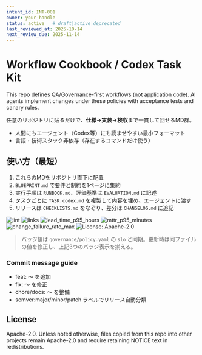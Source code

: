 ```yaml
---
intent_id: INT-001
owner: your-handle
status: active   # draft|active|deprecated
last_reviewed_at: 2025-10-14
next_review_due: 2025-11-14
---
```


# Workflow Cookbook / Codex Task Kit

This repo defines QA/Governance-first workflows (not application code).
AI agents implement changes under these policies with acceptance tests and
canary rules.

任意のリポジトリに貼るだけで、**仕様→実装→検収**まで一貫して回せるMD群。

- 人間にもエージェント（Codex等）にも読ませやすい最小フォーマット
- 言語・技術スタック非依存（存在するコマンドだけ使う）

## 使い方（最短）

1. これらのMDをリポジトリ直下に配置
2. `BLUEPRINT.md` で要件と制約を1ページに集約
3. 実行手順は `RUNBOOK.md`、評価基準は `EVALUATION.md` に記述
4. タスクごとに `TASK.codex.md` を複製して内容を埋め、エージェントに渡す
5. リリースは `CHECKLISTS.md` をなぞり、差分は `CHANGELOG.md` に追記

<!-- markdownlint-disable MD013 -->
![lint](https://github.com/RNA4219/workflow-cookbook/actions/workflows/markdown.yml/badge.svg)
![links](https://github.com/RNA4219/workflow-cookbook/actions/workflows/links.yml/badge.svg)
![lead_time_p95_hours](https://img.shields.io/badge/lead__time__p95__hours-72h-blue)
![mttr_p95_minutes](https://img.shields.io/badge/mttr__p95__minutes-60m-blue)
![change_failure_rate_max](https://img.shields.io/badge/change__failure__rate__max-0.10-blue)
![License: Apache-2.0](https://img.shields.io/badge/License-Apache_2.0-blue.svg)
<!-- markdownlint-enable MD013 -->

> バッジ値は `governance/policy.yaml` の `slo` と同期。更新時は同ファイルの値を修正し、上記3つのバッジ表示を揃える。

### Commit message guide

- feat: 〜 を追加
- fix: 〜 を修正
- chore/docs: 〜 を整備
- semver:major/minor/patch ラベルでリリース自動分類

## License

Apache-2.0. Unless noted otherwise, files copied from this repo into other projects remain Apache-2.0 and require retaining NOTICE text in redistributions.
